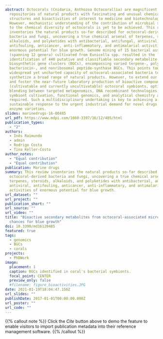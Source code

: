 ```yaml
---
abstract: Octocorals (Cnidaria, Anthozoa Octocorallia) are magnificent
  repositories of natural products with fascinating and unusual chemical
  structures and bioactivities of interest to medicine and biotechnology.
  However, mechanistic understanding of the contribution of microbial symbionts
  to the chemical diversity of octocorals is yet to be achieved. This review
  inventories the natural products so-far described for octocoral-derived
  bacteria and fungi, uncovering a true chemical arsenal of terpenes, steroids,
  alkaloids, and polyketides with antibacterial, antifungal, antiviral,
  antifouling, anticancer, anti-inflammatory, and antimalarial activities of
  enormous potential for blue growth. Genome mining of 15 bacterial associates
  (spanning 12 genera) cultivated from Eunicella spp. resulted in the
  identification of 440 putative and classifiable secondary metabolite
  biosynthetic gene clusters (BGCs), encompassing varied terpene-, polyketide-,
  bacteriocin-, and nonribosomal peptide-synthase BGCs. This points towards a
  widespread yet uncharted capacity of octocoral-associated bacteria to
  synthetize a broad range of natural products. However, to extend our knowledge
  and foster the near-future laboratory production of bioactive compounds from
  (cultivatable and currently uncultivatable) octocoral symbionts, optimal
  blending between targeted metagenomics, DNA recombinant technologies, improved
  symbiont cultivation, functional genomics, and analytical chemistry are
  required. Such a multidisciplinary undertaking is key to achieving a
  sustainable response to the urgent industrial demand for novel drugs and
  enzyme varieties.
slides: marinedrugs-16-00485
url_pdf: https://www.mdpi.com/1660-3397/16/12/485/html
publication_types:
  - "2"
authors:
  - Inês Raimundo
  - admin
  - Rodrigo Costa
  - Tina Keller‐Costa
author_notes: 
  - "Equal contribution"
  - "Equal contribution"
publication: Marine drugs
summary: This review inventories the natural products so-far described for
  octocoral-derived bacteria and fungi, uncovering a true chemical arsenal of
  terpenes, steroids, alkaloids, and polyketides with antibacterial, antifungal,
  antiviral, antifouling, anticancer, anti-inflammatory, and antimalarial
  activities of enormous potential for blue growth.
url_dataset: ""
url_project: ""
publication_short: ""
url_source: ""
url_video: ""
title: "Bioactive secondary metabolites from octocoral-associated microbes: new
  chances for blue growth"
doi: 10.3390/md16120485
featured: true
tags:
  - genomics
  - BGCs
  - corals
projects:
  - PhDWork
image:
  placement: 1
  caption: BGCs identified in coral's bacterial symbionts.
  focal_point: CENTER
  preview_only: false
  #filename: figure_bioactivities.JPG
date: 2021-01-19T18:04:47.156Z
url_slides: ""
publishDate: 2017-01-01T00:00:00.000Z
url_poster: ""
url_code: ""
---
```

{{% callout note %}}
Click the *Cite* button above to demo the feature to enable visitors to import publication metadata into their reference management software.
{{% /callout %}}

